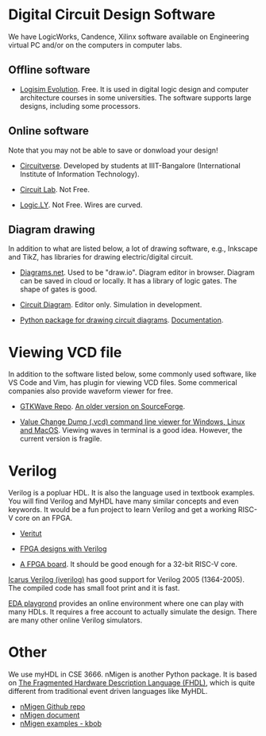 # Digital Circuit Design Software

We have LogicWorks, Candence, Xilinx software available on Engineering virtual PC and/or on
the computers in computer labs. 

## Offline software

* [Logisim Evolution](https://github.com/reds-heig/logisim-evolution). Free. It is
  used in digital logic design and computer architecture courses in some universities.
  The software supports large designs, including some processors. 

## Online software

Note that you may not be able to save or donwload your design! 

* [Circuitverse](https://circuitverse.org/simulator). Developed by students at
  IIIT-Bangalore (International Institute of Information Technology).

* [Circuit Lab](https://www.circuitlab.com/). Not Free.

* [Logic.LY](https://logic.ly). Not Free. Wires are curved.

## Diagram drawing

In addition to what are listed below, a lot of drawing software, e.g., Inkscape and
TikZ, has libraries for drawing electric/digital circuit.

* [Diagrams.net](https://app.diagrams.net/). Used to be "draw.io". Diagram editor in browser. 
  Diagram can be saved in cloud or locally. It has a library of logic gates. The shape of gates
  is good.

* [Circuit Diagram](https://www.circuit-diagram.org/). Editor only. Simulation in development.

* [Python package for drawing circuit diagrams](https://pypi.org/project/schemdraw/). 
  [Documentation](https://schemdraw.readthedocs.io/en/latest/usage/start.html).

# Viewing VCD file

In addition to the software listed below, some commonly used software, like VS Code and Vim, has plugin for viewing VCD files. Some commerical companies also provide waveform viewer for free. 

* [GTKWave Repo](https://github.com/gtkwave/gtkwave). 
  [An older version on SourceForge](http://gtkwave.sourceforge.net/).

* [Value Change Dump (.vcd) command line viewer for Windows, Linux and MacOS](https://github.com/yne/vcd). Viewing waves in terminal is a good idea. However, the current version is fragile.

# Verilog

Verilog is a popluar HDL. It is also the language used in textbook examples.
You will find Verilog and MyHDL have many similar concepts and even keywords.
It would be a fun project to learn Verilog and get a working RISC-V core on an
FPGA.

* [Veritut](http://www.asic-world.com/verilog/veritut.html)

* [FPGA designs with Verilog](https://verilogguide.readthedocs.io/en/latest/index.html)

* [A FPGA board](https://www.adafruit.com/product/451). It should be good enough for a 32-bit RISC-V core. 

[Icarus Verilog (iverilog)](http://iverilog.icarus.com/) has good support for Verilog 2005 (1364-2005). The
compiled code has small foot print and it is fast. 

[EDA playgrond](https://www.edaplayground.com/) provides an online environment
where one can play with many HDLs. It requires a free account to actually
simulate the design.  There are many other online Verilog simulators. 

# Other

We use myHDL in CSE 3666.  nMigen is another Python package. It is based on [The Fragmented Hardware
  Description Language (FHDL)](https://m-labs.hk/migen/manual/fhdl.html), which
is quite different from traditional event driven languages like MyHDL.

* [nMigen Github repo](https://github.com/nmigen/nmigen)
* [nMigen document](https://nmigen.info/nmigen/latest/cover.html)
* [nMigen examples - kbob](https://github.com/kbob/nmigen-examples)

